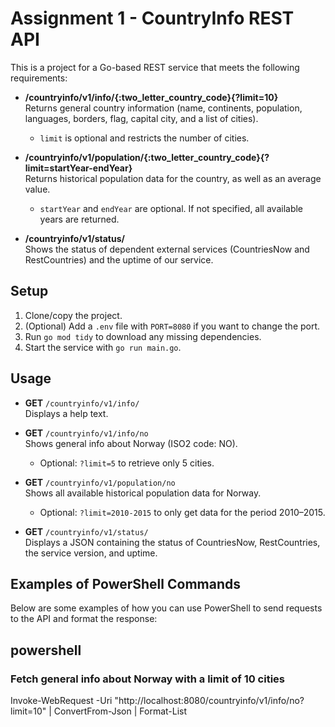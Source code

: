 # Assignment 1 - CountryInfo REST API

This is a project for a Go-based REST service that meets the following requirements:

- **/countryinfo/v1/info/{:two_letter_country_code}{?limit=10}**  
  Returns general country information (name, continents, population, languages, borders, flag, capital city, and a list of cities).
  - `limit` is optional and restricts the number of cities.

- **/countryinfo/v1/population/{:two_letter_country_code}{?limit=startYear-endYear}**  
  Returns historical population data for the country, as well as an average value.  
  - `startYear` and `endYear` are optional. If not specified, all available years are returned.

- **/countryinfo/v1/status/**  
  Shows the status of dependent external services (CountriesNow and RestCountries) and the uptime of our service.

## Setup

1. Clone/copy the project.
2. (Optional) Add a `.env` file with `PORT=8080` if you want to change the port.
3. Run `go mod tidy` to download any missing dependencies.
4. Start the service with `go run main.go`.

## Usage

- **GET** `/countryinfo/v1/info/`  
  Displays a help text.
- **GET** `/countryinfo/v1/info/no`  
  Shows general info about Norway (ISO2 code: NO).
  - Optional: `?limit=5` to retrieve only 5 cities.

- **GET** `/countryinfo/v1/population/no`  
  Shows all available historical population data for Norway.  
  - Optional: `?limit=2010-2015` to only get data for the period 2010–2015.

- **GET** `/countryinfo/v1/status/`  
  Displays a JSON containing the status of CountriesNow, RestCountries, the service version, and uptime.

## Examples of PowerShell Commands

Below are some examples of how you can use PowerShell to send requests to the API and format the response:

## powershell
### Fetch general info about Norway with a limit of 10 cities
Invoke-WebRequest -Uri "http://localhost:8080/countryinfo/v1/info/no?limit=10" | ConvertFrom-Json | Format-List
